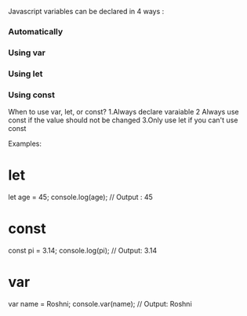 Javascript variables can be declared in 4 ways :
### Automatically
### Using var
### Using let
### Using const

When to use var, let, or const?
1.Always declare varaiable
2 Always use const if the value should not be changed
3.Only use let if you can't use const

Examples:
# let
 let age = 45;
 console.log(age);      // Output : 45

 # const
 const pi = 3.14;
 console.log(pi);        // Output: 3.14

 # var
  var name = Roshni;
  console.var(name);      // Output: Roshni





